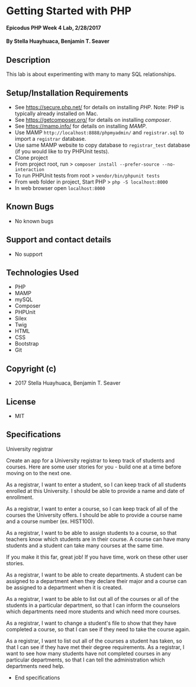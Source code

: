 # Getting Started with PHP

#### Epicodus PHP Week 4 Lab, 2/28/2017

#### By Stella Huayhuaca, Benjamin T. Seaver

## Description

This lab is about experimenting with many to many SQL relationships.

## Setup/Installation Requirements
* See https://secure.php.net/ for details on installing _PHP_.  Note: PHP is typically already installed on Mac.
* See https://getcomposer.org/ for details on installing _composer_.
* See https://mamp.info/ for details on installing _MAMP_.
* Use MAMP `http://localhost:8888/phpmyadmin/` and `registrar.sql` to import a `registrar` database.
* Use same MAMP website to copy database to `registrar_test` database (if you would like to try PHPUnit tests).
* Clone project
* From project root, run > `composer install --prefer-source --no-interaction`
* To run PHPUnit tests from root > `vendor/bin/phpunit tests`
* From web folder in project, Start PHP > `php -S localhost:8000`
* In web browser open `localhost:8000`

## Known Bugs
* No known bugs

## Support and contact details
* No support

## Technologies Used
* PHP
* MAMP
* mySQL
* Composer
* PHPUnit
* Silex
* Twig
* HTML
* CSS
* Bootstrap
* Git

## Copyright (c)
* 2017  Stella Huayhuaca, Benjamin T. Seaver

## License
* MIT

## Specifications
University registrar

Create an app for a University registrar to keep track of students and courses. Here are some user stories for you - build one at a time before moving on to the next one.

As a registrar, I want to enter a student, so I can keep track of all students enrolled at this University. I should be able to provide a name and date of enrollment.

As a registrar, I want to enter a course, so I can keep track of all of the courses the University offers. I should be able to provide a course name and a course number (ex. HIST100).

As a registrar, I want to be able to assign students to a course, so that teachers know which students are in their course. A course can have many students and a student can take many courses at the same time.

If you make it this far, great job! If you have time, work on these other user stories.

As a registrar, I want to be able to create departments. A student can be assigned to a department when they declare their major and a course can be assigned to a department when it is created.

As a registrar, I want to be able to list out all of the courses or all of the students in a particular department, so that I can inform the counselors which departments need more students and which need more courses.

As a registrar, I want to change a student's file to show that they have completed a course, so that I can see if they need to take the course again.

As a registrar, I want to list out all of the courses a student has taken, so that I can see if they have met their degree requirements.
As a registrar, I want to see how many students have not completed courses in any particular departments, so that I can tell the administration which departments need help.

* End specifications
